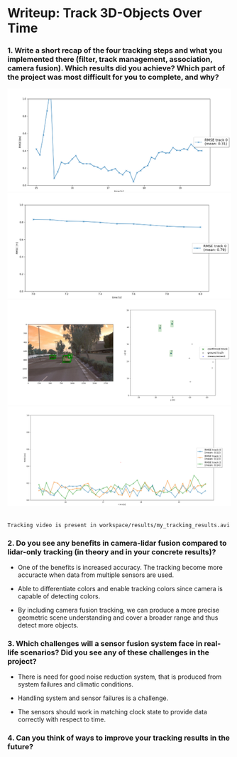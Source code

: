 # Writeup: Track 3D-Objects Over Time

### 1. Write a short recap of the four tracking steps and what you implemented there (filter, track management, association, camera fusion). Which results did you achieve? Which part of the project was most difficult for you to complete, and why?

<img src="workspace/results/sensor-fusion-final-4.png">
<img src="workspace/results/sensor-fusion-final-3.png">
<img src="workspace/results/sensor-fusion-final-1.png">
<img src="workspace/results/sensor-fusion-final-2.png">
<br></br>

`Tracking video is present in workspace/results/my_tracking_results.avi`

### 2. Do you see any benefits in camera-lidar fusion compared to lidar-only tracking (in theory and in your concrete results)? 

- One of the benefits is increased accuracy. The tracking become more accuracte when data from multiple sensors are used. 

- Able to differentiate colors and enable tracking colors since camera is capable of detecting colors.

- By including camera fusion tracking, we can produce a more precise geometric scene understanding and cover a broader range and thus detect more objects.


### 3. Which challenges will a sensor fusion system face in real-life scenarios? Did you see any of these challenges in the project?

- There is need for good noise reduction system, that is produced from system failures and climatic conditions.

- Handling system and sensor failures is a challenge.

- The sensors should work in matching clock state to provide data correctly with respect to time.


### 4. Can you think of ways to improve your tracking results in the future?
